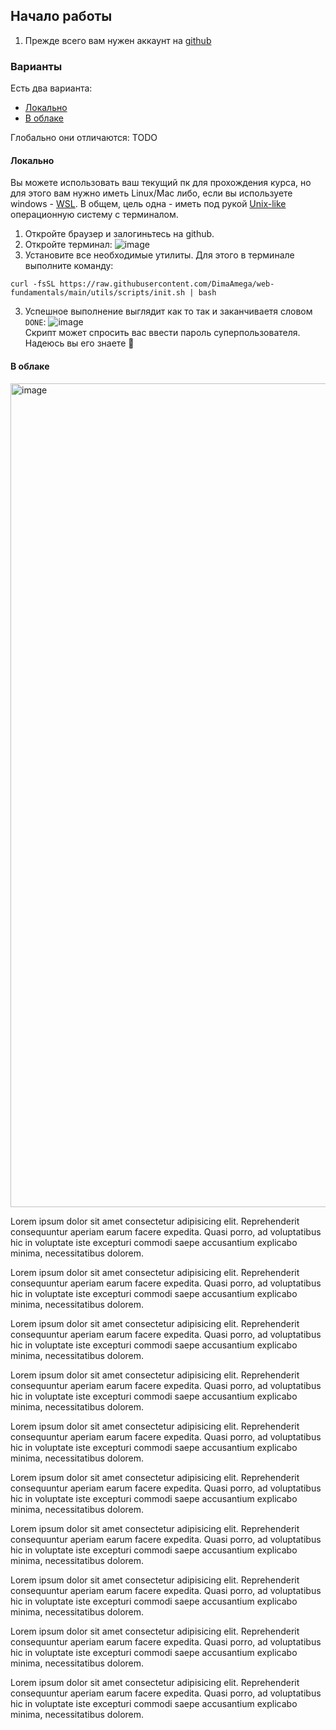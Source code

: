 ## Начало работы

1. Прежде всего вам нужен аккаунт на [github](https://github.com/)

### Варианты
Есть два варианта:
- [Локально](#локально)
- [В облаке](#в-облаке)

Глобально они отличаются: TODO

#### Локально
Вы можете использовать ваш текущий пк для прохождения курса, но для этого вам нужно иметь Linux/Mac либо, если вы используете windows - [WSL](https://learn.microsoft.com/ru-ru/windows/wsl/install). В общем, цель одна - иметь под рукой [Unix-like](https://www.wikiwand.com/en/Unix-like) операционную систему с терминалом.

1. Откройте браузер и залогиньтесь на github.
1. Откройте терминал:
![image](https://user-images.githubusercontent.com/32310771/228542842-798a1548-0cd5-41ec-95b0-c9b2f8febc26.png)
2. Установите все необходимые утилиты. Для этого в терминале выполните команду:
```shell
curl -fsSL https://raw.githubusercontent.com/DimaAmega/web-fundamentals/main/utils/scripts/init.sh | bash
```
3. Успешное выполнение выглядит как то так и заканчиваетя словом `DONE`:
![image](https://user-images.githubusercontent.com/32310771/228545877-7326bacc-2439-44d1-a7c6-84c4dcd9d163.png)<br>
Скрипт может спросить вас ввести пароль суперпользователя. Надеюсь вы его знаете 🙂


#### В облаке

<img width="1318" alt="image" src="https://user-images.githubusercontent.com/32310771/230045574-909d47ea-2736-4cba-9fa9-e3257586d50d.png">

Lorem ipsum dolor sit amet consectetur adipisicing elit. Reprehenderit consequuntur aperiam earum facere expedita. Quasi porro, ad voluptatibus hic in voluptate iste excepturi commodi saepe accusantium explicabo minima, necessitatibus dolorem.

Lorem ipsum dolor sit amet consectetur adipisicing elit. Reprehenderit consequuntur aperiam earum facere expedita. Quasi porro, ad voluptatibus hic in voluptate iste excepturi commodi saepe accusantium explicabo minima, necessitatibus dolorem.

Lorem ipsum dolor sit amet consectetur adipisicing elit. Reprehenderit consequuntur aperiam earum facere expedita. Quasi porro, ad voluptatibus hic in voluptate iste excepturi commodi saepe accusantium explicabo minima, necessitatibus dolorem.

Lorem ipsum dolor sit amet consectetur adipisicing elit. Reprehenderit consequuntur aperiam earum facere expedita. Quasi porro, ad voluptatibus hic in voluptate iste excepturi commodi saepe accusantium explicabo minima, necessitatibus dolorem.

Lorem ipsum dolor sit amet consectetur adipisicing elit. Reprehenderit consequuntur aperiam earum facere expedita. Quasi porro, ad voluptatibus hic in voluptate iste excepturi commodi saepe accusantium explicabo minima, necessitatibus dolorem.

Lorem ipsum dolor sit amet consectetur adipisicing elit. Reprehenderit consequuntur aperiam earum facere expedita. Quasi porro, ad voluptatibus hic in voluptate iste excepturi commodi saepe accusantium explicabo minima, necessitatibus dolorem.

Lorem ipsum dolor sit amet consectetur adipisicing elit. Reprehenderit consequuntur aperiam earum facere expedita. Quasi porro, ad voluptatibus hic in voluptate iste excepturi commodi saepe accusantium explicabo minima, necessitatibus dolorem.

Lorem ipsum dolor sit amet consectetur adipisicing elit. Reprehenderit consequuntur aperiam earum facere expedita. Quasi porro, ad voluptatibus hic in voluptate iste excepturi commodi saepe accusantium explicabo minima, necessitatibus dolorem.

Lorem ipsum dolor sit amet consectetur adipisicing elit. Reprehenderit consequuntur aperiam earum facere expedita. Quasi porro, ad voluptatibus hic in voluptate iste excepturi commodi saepe accusantium explicabo minima, necessitatibus dolorem.

Lorem ipsum dolor sit amet consectetur adipisicing elit. Reprehenderit consequuntur aperiam earum facere expedita. Quasi porro, ad voluptatibus hic in voluptate iste excepturi commodi saepe accusantium explicabo minima, necessitatibus dolorem.
